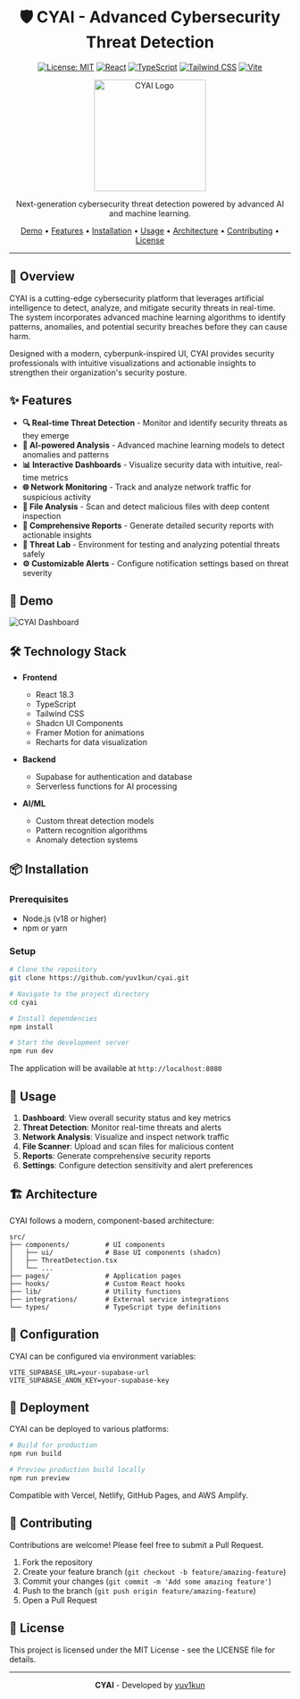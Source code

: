 <div align="center">

# 🛡️ CYAI - Advanced Cybersecurity Threat Detection

[![License: MIT](https://img.shields.io/badge/License-MIT-yellow.svg)](https://opensource.org/licenses/MIT)
[![React](https://img.shields.io/badge/React-18.3.1-blue.svg)](https://reactjs.org/)
[![TypeScript](https://img.shields.io/badge/TypeScript-5.5.3-blue.svg)](https://www.typescriptlang.org/)
[![Tailwind CSS](https://img.shields.io/badge/Tailwind_CSS-3.4.11-06B6D4.svg)](https://tailwindcss.com/)
[![Vite](https://img.shields.io/badge/Vite-5.4.1-646CFF.svg)](https://vitejs.dev/)

<img src="https://raw.githubusercontent.com/yuv1kun/cyai/main/public/logo.png" alt="CYAI Logo" width="200"/>

Next-generation cybersecurity threat detection powered by advanced AI and machine learning.

[Demo](#demo) • [Features](#features) • [Installation](#installation) • [Usage](#usage) • [Architecture](#architecture) • [Contributing](#contributing) • [License](#license)

</div>

---

## 🚀 Overview

CYAI is a cutting-edge cybersecurity platform that leverages artificial intelligence to detect, analyze, and mitigate security threats in real-time. The system incorporates advanced machine learning algorithms to identify patterns, anomalies, and potential security breaches before they can cause harm.

Designed with a modern, cyberpunk-inspired UI, CYAI provides security professionals with intuitive visualizations and actionable insights to strengthen their organization's security posture.

## ✨ Features

- **🔍 Real-time Threat Detection** - Monitor and identify security threats as they emerge
- **🤖 AI-powered Analysis** - Advanced machine learning models to detect anomalies and patterns
- **📊 Interactive Dashboards** - Visualize security data with intuitive, real-time metrics
- **🌐 Network Monitoring** - Track and analyze network traffic for suspicious activity
- **📁 File Analysis** - Scan and detect malicious files with deep content inspection
- **📝 Comprehensive Reports** - Generate detailed security reports with actionable insights
- **🧪 Threat Lab** - Environment for testing and analyzing potential threats safely
- **⚙️ Customizable Alerts** - Configure notification settings based on threat severity

## 📸 Demo

![CYAI Dashboard](https://example.com/dashboard-preview.png)

## 🛠️ Technology Stack

- **Frontend**
  - React 18.3
  - TypeScript
  - Tailwind CSS
  - Shadcn UI Components
  - Framer Motion for animations
  - Recharts for data visualization

- **Backend**
  - Supabase for authentication and database
  - Serverless functions for AI processing
  
- **AI/ML**
  - Custom threat detection models
  - Pattern recognition algorithms
  - Anomaly detection systems

## 📦 Installation

### Prerequisites

- Node.js (v18 or higher)
- npm or yarn

### Setup

```bash
# Clone the repository
git clone https://github.com/yuv1kun/cyai.git

# Navigate to the project directory
cd cyai

# Install dependencies
npm install

# Start the development server
npm run dev
```

The application will be available at `http://localhost:8080`

## 📖 Usage

1. **Dashboard**: View overall security status and key metrics
2. **Threat Detection**: Monitor real-time threats and alerts
3. **Network Analysis**: Visualize and inspect network traffic
4. **File Scanner**: Upload and scan files for malicious content
5. **Reports**: Generate comprehensive security reports
6. **Settings**: Configure detection sensitivity and alert preferences

## 🏗️ Architecture

CYAI follows a modern, component-based architecture:

```
src/
├── components/         # UI components
│   ├── ui/             # Base UI components (shadcn)
│   ├── ThreatDetection.tsx
│   └── ...
├── pages/              # Application pages
├── hooks/              # Custom React hooks
├── lib/                # Utility functions
├── integrations/       # External service integrations
└── types/              # TypeScript type definitions
```

## 🔧 Configuration

CYAI can be configured via environment variables:

```
VITE_SUPABASE_URL=your-supabase-url
VITE_SUPABASE_ANON_KEY=your-supabase-key
```

## 🚀 Deployment

CYAI can be deployed to various platforms:

```bash
# Build for production
npm run build

# Preview production build locally
npm run preview
```

Compatible with Vercel, Netlify, GitHub Pages, and AWS Amplify.

## 🤝 Contributing

Contributions are welcome! Please feel free to submit a Pull Request.

1. Fork the repository
2. Create your feature branch (`git checkout -b feature/amazing-feature`)
3. Commit your changes (`git commit -m 'Add some amazing feature'`)
4. Push to the branch (`git push origin feature/amazing-feature`)
5. Open a Pull Request

## 📄 License

This project is licensed under the MIT License - see the LICENSE file for details.

---

<div align="center">

**CYAI** - Developed by [yuv1kun](https://github.com/yuv1kun)

</div>
